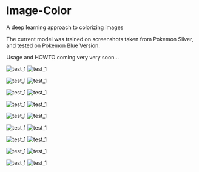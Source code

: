 # Image-Color
A deep learning approach to colorizing images

The current model was trained on screenshots taken from Pokemon Silver,
and tested on Pokemon Blue Version.

Usage and HOWTO coming very very soon...

![test_1](https://github.com/cameronfabbri/Colorful-Image-Colorization/blob/master/images/test_3.png?raw=true)
![test_1](https://github.com/cameronfabbri/Colorful-Image-Colorization/blob/master/images/test_3_output.png?raw=true)

![test_1](https://github.com/cameronfabbri/Colorful-Image-Colorization/blob/master/images/test_5.png?raw=true)
![test_1](https://github.com/cameronfabbri/Colorful-Image-Colorization/blob/master/images/test_5_output.png?raw=true)

![test_1](https://github.com/cameronfabbri/Colorful-Image-Colorization/blob/master/images/test_1.png?raw=true)
![test_1](https://github.com/cameronfabbri/Colorful-Image-Colorization/blob/master/images/test_1_output.png?raw=true)

![test_1](https://github.com/cameronfabbri/Colorful-Image-Colorization/blob/master/images/test_2.png?raw=true)
![test_1](https://github.com/cameronfabbri/Colorful-Image-Colorization/blob/master/images/test_2_output.png?raw=true)

![test_1](https://github.com/cameronfabbri/Colorful-Image-Colorization/blob/master/images/test_4.png?raw=true)
![test_1](https://github.com/cameronfabbri/Colorful-Image-Colorization/blob/master/images/test_4_output.png?raw=true)

![test_1](https://github.com/cameronfabbri/Colorful-Image-Colorization/blob/master/images/test_6.png?raw=true)
![test_1](https://github.com/cameronfabbri/Colorful-Image-Colorization/blob/master/images/test_6_output.png?raw=true)

![test_1](https://github.com/cameronfabbri/Colorful-Image-Colorization/blob/master/images/test_7.png?raw=true)
![test_1](https://github.com/cameronfabbri/Colorful-Image-Colorization/blob/master/images/test_7_output.png?raw=true)

![test_1](https://github.com/cameronfabbri/Colorful-Image-Colorization/blob/master/images/test_8.png?raw=true)
![test_1](https://github.com/cameronfabbri/Colorful-Image-Colorization/blob/master/images/test_8_output.png?raw=true)

![test_1](https://github.com/cameronfabbri/Colorful-Image-Colorization/blob/master/images/test_9.png?raw=true)
![test_1](https://github.com/cameronfabbri/Colorful-Image-Colorization/blob/master/images/test_9_output.png?raw=true)



